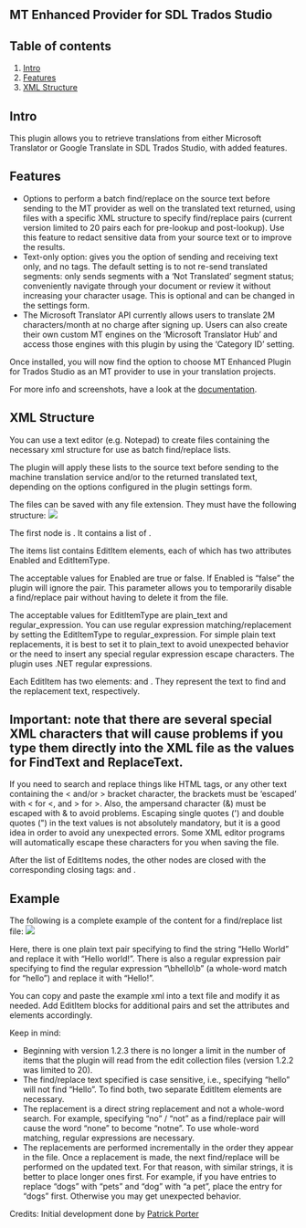 ## MT Enhanced Provider for SDL Trados Studio

## Table of contents 

1. [Intro](#intro)
2. [Features](#features)
3. [XML Structure](#xml-structure)

## Intro

This plugin allows you to retrieve translations from either Microsoft Translator or Google Translate in SDL Trados Studio, with added features.


## Features

* Options to perform a batch find/replace on the source text before sending to the MT provider as well on the translated text returned, using files with a specific XML structure to specify find/replace pairs (current version limited to 20 pairs each for pre-lookup and post-lookup). Use this feature to redact sensitive data from your source text or to improve the results.
* Text-only option: gives you the option of sending and receiving text only, and no tags.
The default setting is to not re-send translated segments: only sends segments with a ‘Not Translated’ segment status; conveniently navigate through your document or review it without increasing your character usage. This is optional and can be changed in the settings form.
* The Microsoft Translator API currently allows users to translate 2M characters/month at no charge after signing up. Users can also create their own custom MT engines on the ‘Microsoft Translator Hub’ and access those engines with this plugin by using the ‘Category ID’ setting.

Once installed, you will now find the option to choose MT Enhanced Plugin for Trados Studio as an MT provider to use in your translation projects.

For more info and screenshots, have a look at the [documentation](https://web.archive.org/web/20160801113006/http://www.linguisticproductions.com/mtenhancedplugin/doc).

## XML Structure

You can use a text editor (e.g. Notepad) to create files containing the necessary xml structure for use as batch find/replace lists.

The plugin will apply these lists to the source text before sending to the machine translation service and/or to the returned translated text, depending on the options configured in the plugin settings form.

The files can be saved with any file extension. They must have the following structure: ![](https://raw.githubusercontent.com/sdl/Sdl-Community/master/EditCollection1.PNG)

The first node is <EditCollection>. It contains a list of <Items>.

The items list contains EditItem elements, each of which has two attributes Enabled and EditItemType.

The acceptable values for Enabled are true or false. If Enabled is “false” the plugin will ignore the pair. This parameter allows you to temporarily disable a find/replace pair without having to delete it from the file.

The acceptable values for EditItemType are plain_text and regular_expression. You can use regular expression matching/replacement by setting the EditItemType to regular_expression. For simple plain text replacements, it is best to set it to plain_text to avoid unexpected behavior or the need to insert any special regular expression escape characters. The plugin uses .NET regular expressions.

Each EditItem has two elements: <FindText> and <ReplaceText>. They represent the text to find and the replacement text, respectively.

## Important: note that there are several special XML characters that will cause problems if you type them directly into the XML file as the values for FindText and ReplaceText. 
If you need to search and replace things like HTML tags, or any other text containing the < and/or > bracket character, the brackets must be ‘escaped’ with &lt; for <, and &gt; for >. Also, the ampersand character (&) must be escaped with &amp; to avoid problems. Escaping single quotes (&#39;) and double quotes (&quot;) in the text values is not absolutely mandatory, but it is a good idea in order to avoid any unexpected errors. Some XML editor programs will automatically escape these characters for you when saving the file.

After the list of EditItems nodes, the other nodes are closed with the corresponding closing tags: </Items> and </EditCollection>.

## Example

The following is a complete example of the content for a find/replace list file: ![](https://raw.githubusercontent.com/sdl/Sdl-Community/master/EditCollection2.PNG)

Here, there is one plain text pair specifying to find the string “Hello World” and replace it with “Hello world!”.
There is also a regular expression pair specifying to find the regular expression “\bhello\b” (a whole-word match for “hello”) and replace it with “Hello!”.

You can copy and paste the example xml into a text file and modify it as needed. Add EditItem blocks for additional pairs and set the attributes and elements accordingly.

Keep in mind:

* Beginning with version 1.2.3 there is no longer a limit in the number of items that the plugin will read from the edit collection files (version 1.2.2 was limited to 20).
* The find/replace text specified is case sensitive, i.e., specifying “hello” will not find “Hello”. To find both, two separate EditItem elements are necessary.
* The replacement is a direct string replacement and not a whole-word search. For example, specifying “no” / “not” as a find/replace pair will cause the word “none” to become “notne”. To use whole-word matching, regular expressions are necessary.
* The replacements are performed incrementally in the order they appear in the file. Once a replacement is made, the next find/replace will be performed on the updated text. For that reason, with similar strings, it is better to place longer ones first. For example, if you have entries to replace “dogs” with “pets” and “dog” with “a pet”, place the entry for “dogs” first. Otherwise you may get unexpected behavior.


Credits: Initial development done by [Patrick Porter](https://github.com/patrickporter)
